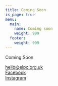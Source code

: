 ```yaml
---
title: Coming Soon
is_page: true
menu:
  main:
    name: Coming soon
    weight: 999
  footer:
    weight: 999
---
```


Coming Soon

<hello@elpc.org.uk>  
[Facebook](https://www.facebook.com/people/East-Lothian-Pickleball-Club/100086122257582/)  
[Instagram](https://www.instagram.com/eastlothianpickleball/)
